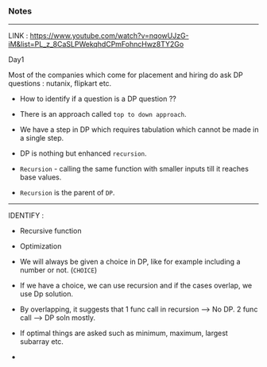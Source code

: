### Notes

---

LINK : https://www.youtube.com/watch?v=nqowUJzG-iM&list=PL_z_8CaSLPWekqhdCPmFohncHwz8TY2Go

Day1

Most of the companies which come for placement and hiring do ask DP questions : nutanix, flipkart etc.

* How to identify if a question is a DP question ??

* There is an approach called `top to down approach`.
* We have a step in DP which requires tabulation which cannot be made in a single step.

* DP is nothing but enhanced `recursion`.
* `Recursion` - calling the same function with smaller inputs till it reaches base values.
* `Recursion` is the parent of `DP`.

---


IDENTIFY : 
  *  Recursive function
  *  Optimization

* We will always be given a choice in DP, like for example including a number or not. (`CHOICE`)
* If we have a choice, we can use recursion and if the cases overlap, we use Dp solution.
* By overlapping, it suggests that 1 func call in recursion --> No DP. 2 func call --> DP soln mostly.
* If optimal things are asked such as minimum, maximum, largest subarray etc.
* 

